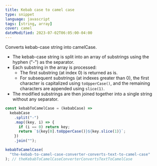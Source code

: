 ```yaml
---
title: Kebab case to camel case
type: snippet
language: javascript
tags: [string, array]
cover: camel
dateModified: 2023-07-02T06:05:00-04:00
---
```


Converts kebab-case string into camelCase.

- The kebab-case string is split into an array of substrings using the hyphen ("-") as the separator.
- Each substring in the array is processed:
  - The first substring (at index 0) is returned as is.
  - For subsequent substrings (at indexes greater than 0), the first character is capitalized using `toUpperCase()`, and the remaining characters are appended using `slice(1)`.
- The modified substrings are then joined together into a single string without any separator.

```js
const kebabToCamelCase = (kebabCase) =>
  kebabCase
    .split("-")
    .map((key, i) => {
      if (i == 0) return key;
      return `${key[0].toUpperCase()}${key.slice(1)}`;
    })
    .join("");
```

```js
kebabToCamelCase(
  "the-kebab-to-camel-case-converter-converts-text-to-camel-case"
); // theKebabToCamelCaseConverterConvertsTextToCamelCase
```
